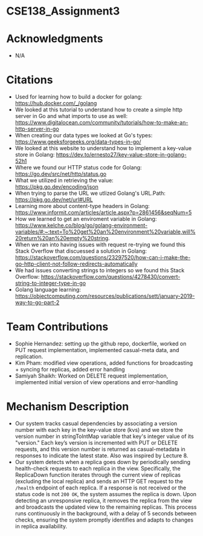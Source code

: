 # CSE138_Assignment3

# Acknowledgments
 - N/A

# Citations 
- Used for learning how to build a docker for golang: https://hub.docker.com/_/golang
- We looked at this tutorial to understand how to create a simple http server in Go and what imports to use as well: https://www.digitalocean.com/community/tutorials/how-to-make-an-http-server-in-go
- When creating our data types we looked at Go's types: https://www.geeksforgeeks.org/data-types-in-go/
- We looked at this website to understand how to implement a key-value store in Golang: https://dev.to/ernesto27/key-value-store-in-golang-52h1
- Where we found our HTTP status code for Golang: https://go.dev/src/net/http/status.go
- What we utilized in retrieving the value: https://pkg.go.dev/encoding/json
- When trying to parse the URL we utlized Golang's URL.Path: https://pkg.go.dev/net/url#URL
- Learning more about content-type headers in Golang: https://www.informit.com/articles/article.aspx?p=2861456&seqNum=5
- How we learned to get an enviroment variable in Golang: https://www.kelche.co/blog/go/golang-environment-variables/#:~:text=To%20get%20an%20environment%20variable,will%20return%20an%20empty%20string. 
- When we ran into having issues with request re-trying we found this Stack Overflow that discuessed a solution in Golang: https://stackoverflow.com/questions/23297520/how-can-i-make-the-go-http-client-not-follow-redirects-automatically
- We had issues converting strings to integers so we found this Stack Overflow: https://stackoverflow.com/questions/4278430/convert-string-to-integer-type-in-go
- Golang language learning: https://objectcomputing.com/resources/publications/sett/january-2019-way-to-go-part-2

# Team Contributions
- Sophie Hernandez: setting up the github repo, dockerfile, worked on PUT request implementation, implemented casual-meta data, and replication. 
- Kim Pham: modified view operations, added functions for broadcasting + syncing for replicas, added error handling
- Samiyah Shaikh: Worked on DELETE request implementation, implemented initial version of view operations and error-handling

# Mechanism Description
- Our system tracks casual dependencies by associating a version number with each key in the key-value store (kvs) and we store the version number in stringToIntMap variable that key's integer value of its "version." Each key’s version is incremented with PUT or DELETE requests, and this version number is returned as casual-metadata in responses to indicate the latest state. Also was inspired by Lecture 8. 
- Our system detects when a replica goes down by periodically sending health-check requests to each replica in the view. Specifically, the ReplicaDown function iterates through the current view of replicas (excluding the local replica) and sends an HTTP GET request to the ```/health``` endpoint of each replica. If a response is not received or the status code is not ```200 OK```, the system assumes the replica is down. Upon detecting an unresponsive replica, it removes the replica from the view and broadcasts the updated view to the remaining replicas. This process runs continuously in the background, with a delay of 5 seconds between checks, ensuring the system promptly identifies and adapts to changes in replica availability.
 
